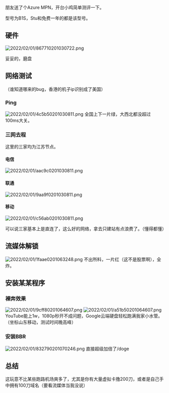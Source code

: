 朋友送了个Azure MPN，开台小鸡简单测评一下。

型号为B1S，Stu和免费一年的都是该型号。

## 硬件
![2022/02/01/867710201030722.png](https://i1.xktu.xyz/2022/02/01/867710201030722.png)

妥妥的，磨盘

## 网络测试

（谁知道哪来的bug，香港的机子ip识别成了美国）
### Ping
![2022/02/01/4c5b50201030811.png](https://i1.xktu.xyz/2022/02/01/4c5b50201030811.png)
全国上下一片绿，大西北都没超过100ms大关。
### 三网去程
这里的三家均为江苏节点。
#### 电信
![2022/02/01/aac9c0201030811.png](https://i1.xktu.xyz/2022/02/01/aac9c0201030811.png)
#### 联通
![2022/02/01/9aa9f0201030811.png](https://i1.xktu.xyz/2022/02/01/9aa9f0201030811.png)
#### 移动
![2022/02/01/c56ab0201030811.png](https://i1.xktu.xyz/2022/02/01/c56ab0201030811.png)

可以说三家基本上是直连了，这么好的网络，拿去只建站有点浪费了。（懂得都懂）

## 流媒体解锁
![2022/02/01/1faae0201063248.png](https://i1.xktu.xyz/2022/02/01/1faae0201063248.png)
不出所料，一片红（这不是股票啊），全炸。

## 安装某某程序
### 裸奔效果
![2022/02/01/9cff80201064607.png](https://i1.xktu.xyz/2022/02/01/9cff80201064607.png)
![2022/02/01/a51b50201064607.png](https://i1.xktu.xyz/2022/02/01/a51b50201064607.png)
YouTube能上1w，1080p秒开不成问题，Google云端硬盘轻松跑满我家小水管。
（坐标山东移动，测试时间晚高峰）
### 安装BBR
![2022/02/01/832790201070246.png](https://i1.xktu.xyz/2022/02/01/832790201070246.png)
直接超级加倍了/doge

## 总结
这玩意不比某些跑路机场爽多了，尤其是你有大量虚拟卡撸200刀，或者是自己手中拥有100刀域名（要看流媒体当我没说）
